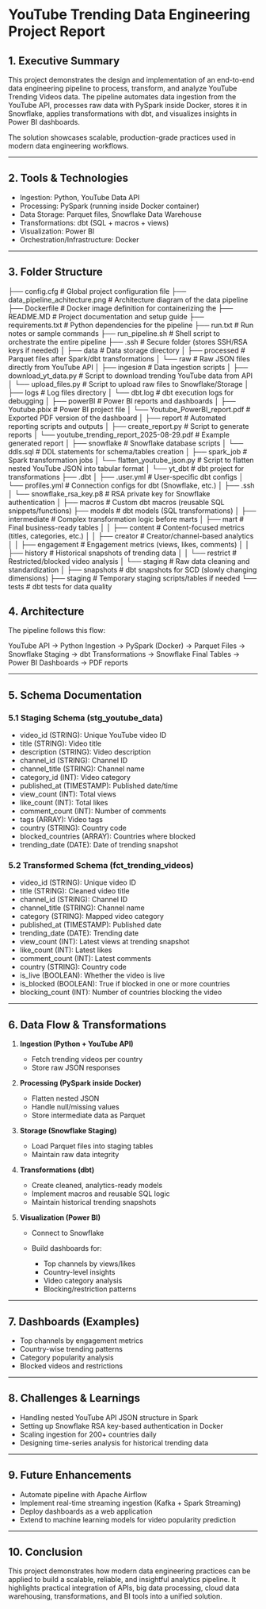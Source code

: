 # YouTube Trending Data Engineering Project Report

## 1. Executive Summary

This project demonstrates the design and implementation of an end-to-end data engineering pipeline to process, transform, and analyze YouTube Trending Videos data.
The pipeline automates data ingestion from the YouTube API, processes raw data with PySpark inside Docker, stores it in Snowflake, applies transformations with dbt, and visualizes insights in Power BI dashboards.

The solution showcases scalable, production-grade practices used in modern data engineering workflows.

---

## 2. Tools & Technologies

* Ingestion: Python, YouTube Data API
* Processing: PySpark (running inside Docker container)
* Data Storage: Parquet files, Snowflake Data Warehouse
* Transformations: dbt (SQL + macros + views)
* Visualization: Power BI
* Orchestration/Infrastructure: Docker

---

## 3. Folder Structure

├── config.cfg                          # Global project configuration file
├── data_pipeline_achitecture.png       # Architecture diagram of the data pipeline
├── Dockerfile                          # Docker image definition for containerizing the 
├── README.MD                           # Project documentation and setup guide
├── requirements.txt                    # Python dependencies for the pipeline
├── run.txt                             # Run notes or sample commands
├── run_pipeline.sh                     # Shell script to orchestrate the entire pipeline
├── .ssh                                # Secure folder (stores SSH/RSA keys if needed)
│
├── data                                # Data storage directory
│   ├── processed                       # Parquet files after Spark/dbt transformations
│   └── raw                             # Raw JSON files directly from YouTube API
│
├── ingesion                            # Data ingestion scripts
│   ├── download_yt_data.py             # Script to download trending YouTube data from API
│   └── upload_files.py                 # Script to upload raw files to Snowflake/Storage
│
├── logs                                # Log files directory
│   └── dbt.log                         # dbt execution logs for debugging
│
├── powerBI                             # Power BI reports and dashboards
│   ├── Youtube.pbix                    # Power BI project file
│   └── Youtube_PowerBI_report.pdf      # Exported PDF version of the dashboard
│
├── report                              # Automated reporting scripts and outputs
│   ├── create_report.py                # Script to generate reports
│   └── youtube_trending_report_2025-08-29.pdf  # Example generated report
│
├── snowflake                           # Snowflake database scripts
│   └── ddls.sql                        # DDL statements for schema/tables creation
│
├── spark_job                           # Spark transformation jobs
│   └── flatten_youtube_json.py         # Script to flatten nested YouTube JSON into tabular format
│
└── yt_dbt                              # dbt project for transformations
    ├── .dbt
    │   ├── .user.yml                   # User-specific dbt configs
    │   └── profiles.yml                # Connection configs for dbt (Snowflake, etc.)
    │
    ├── .ssh
    │   └── snowflake_rsa_key.p8        # RSA private key for Snowflake authentication
    │
    ├── macros                          # Custom dbt macros (reusable SQL snippets/functions)
    ├── models                          # dbt models (SQL transformations)
    │   ├── intermediate                # Complex transformation logic before marts
    │   ├── mart                        # Final business-ready tables
    │   │   ├── content                 # Content-focused metrics (titles, categories, etc.)
    │   │   ├── creator                 # Creator/channel-based analytics
    │   │   ├── engagement              # Engagement metrics (views, likes, comments)
    │   │   ├── history                 # Historical snapshots of trending data
    │   │   └── restrict                # Restricted/blocked video analysis
    │   └── staging                     # Raw data cleaning and standardization
    │
    ├── snapshots                       # dbt snapshots for SCD (slowly changing dimensions)
    ├── staging                         # Temporary staging scripts/tables if needed
    └── tests                           # dbt tests for data quality

## 4. Architecture

The pipeline follows this flow:

YouTube API → Python Ingestion → PySpark (Docker) → Parquet Files → Snowflake Staging → dbt Transformations → Snowflake Final Tables → Power BI Dashboards → PDF reports

---

## 5. Schema Documentation

### 5.1 Staging Schema (stg\_youtube\_data)

* video\_id (STRING): Unique YouTube video ID
* title (STRING): Video title
* description (STRING): Video description
* channel\_id (STRING): Channel ID
* channel\_title (STRING): Channel name
* category\_id (INT): Video category
* published\_at (TIMESTAMP): Published date/time
* view\_count (INT): Total views
* like\_count (INT): Total likes
* comment\_count (INT): Number of comments
* tags (ARRAY): Video tags
* country (STRING): Country code
* blocked\_countries (ARRAY): Countries where blocked
* trending\_date (DATE): Date of trending snapshot

### 5.2 Transformed Schema (fct\_trending\_videos)

* video\_id (STRING): Unique video ID
* title (STRING): Cleaned video title
* channel\_id (STRING): Channel ID
* channel\_title (STRING): Channel name
* category (STRING): Mapped video category
* published\_at (TIMESTAMP): Published date
* trending\_date (DATE): Trending date
* view\_count (INT): Latest views at trending snapshot
* like\_count (INT): Latest likes
* comment\_count (INT): Latest comments
* country (STRING): Country code
* is\_live (BOOLEAN): Whether the video is live
* is\_blocked (BOOLEAN): True if blocked in one or more countries
* blocking\_count (INT): Number of countries blocking the video

---

## 6. Data Flow & Transformations

1. **Ingestion (Python + YouTube API)**

   * Fetch trending videos per country
   * Store raw JSON responses

2. **Processing (PySpark inside Docker)**

   * Flatten nested JSON
   * Handle null/missing values
   * Store intermediate data as Parquet

3. **Storage (Snowflake Staging)**

   * Load Parquet files into staging tables
   * Maintain raw data integrity

4. **Transformations (dbt)**

   * Create cleaned, analytics-ready models
   * Implement macros and reusable SQL logic
   * Maintain historical trending snapshots

5. **Visualization (Power BI)**

   * Connect to Snowflake
   * Build dashboards for:

     * Top channels by views/likes
     * Country-level insights
     * Video category analysis
     * Blocking/restriction patterns

---

## 7. Dashboards (Examples)

* Top channels by engagement metrics
* Country-wise trending patterns
* Category popularity analysis
* Blocked videos and restrictions

---

## 8. Challenges & Learnings

* Handling nested YouTube API JSON structure in Spark
* Setting up Snowflake RSA key-based authentication in Docker
* Scaling ingestion for 200+ countries daily
* Designing time-series analysis for historical trending data

---

## 9. Future Enhancements

* Automate pipeline with Apache Airflow
* Implement real-time streaming ingestion (Kafka + Spark Streaming)
* Deploy dashboards as a web application
* Extend to machine learning models for video popularity prediction

---

## 10. Conclusion

This project demonstrates how modern data engineering practices can be applied to build a scalable, reliable, and insightful analytics pipeline.
It highlights practical integration of APIs, big data processing, cloud data warehousing, transformations, and BI tools into a unified solution.

